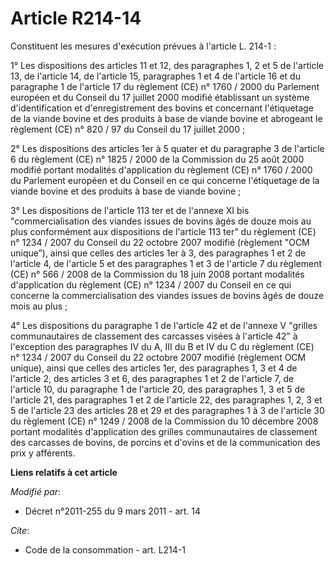 # Article R214-14

Constituent les mesures d'exécution prévues à l'article L. 214-1 : 

1° Les dispositions des articles 11 et 12, des paragraphes 1, 2 et 5 de l'article 13, de l'article 14, de l'article 15,
paragraphes 1 et 4 de l'article 16 et du paragraphe 1 de l'article 17 du règlement (CE) n° 1760 / 2000 du Parlement européen
et du Conseil du 17 juillet 2000 modifié établissant un système d'identification et d'enregistrement des bovins et concernant
l'étiquetage de la viande bovine et des produits à base de viande bovine et abrogeant le règlement (CE) n° 820 / 97 du
Conseil du 17 juillet 2000 ; 

2° Les dispositions des articles 1er à 5 quater et du paragraphe 3 de l'article 6 du règlement (CE) n° 1825 / 2000 de la
Commission du 25 août 2000 modifié portant modalités d'application du règlement (CE) n° 1760 / 2000 du Parlement européen et
du Conseil en ce qui concerne l'étiquetage de la viande bovine et des produits à base de viande bovine ; 

3° Les dispositions de l'article 113 ter et de l'annexe XI bis "commercialisation des viandes issues de bovins âgés de douze
mois au plus conformément aux dispositions de l'article 113 ter” du règlement (CE) n° 1234 / 2007 du Conseil du 22 octobre
2007 modifié (règlement "OCM unique”), ainsi que celles des articles 1er à 3, des paragraphes 1 et 2 de l'article 4, de
l'article 5 et des paragraphes 1 et 3 de l'article 7 du règlement (CE) n° 566 / 2008 de la Commission du 18 juin 2008 portant
modalités d'application du règlement (CE) n° 1234 / 2007 du Conseil en ce qui concerne la commercialisation des viandes
issues de bovins âgés de douze mois au plus ; 

4° Les dispositions du paragraphe 1 de l'article 42 et de l'annexe V "grilles communautaires de classement des carcasses
visées à l'article 42” à l'exception des paragraphes IV du A, III du B et IV du C du règlement (CE) n° 1234 / 2007 du Conseil
du 22 octobre 2007 modifié (règlement OCM unique), ainsi que celles des articles 1er, des paragraphes 1, 3 et 4 de l'article
2, des articles 3 et 6, des paragraphes 1 et 2 de l'article 7, de l'article 10, du paragraphe 1 de l'article 20, des
paragraphes 1, 3 et 5 de l'article 21, des paragraphes 1 et 2 de l'article 22, des paragraphes 1, 2, 3 et 5 de l'article 23
des articles 28 et 29 et des paragraphes 1 à 3 de l'article 30 du règlement (CE) n° 1249 / 2008 de la Commission du 10
décembre 2008 portant modalités d'application des grilles communautaires de classement des carcasses de bovins, de porcins et
d'ovins et de la communication des prix y afférents.

**Liens relatifs à cet article**

_Modifié par_:

  - Décret n°2011-255 du 9 mars 2011 - art. 14

_Cite_:

  - Code de la consommation - art. L214-1
